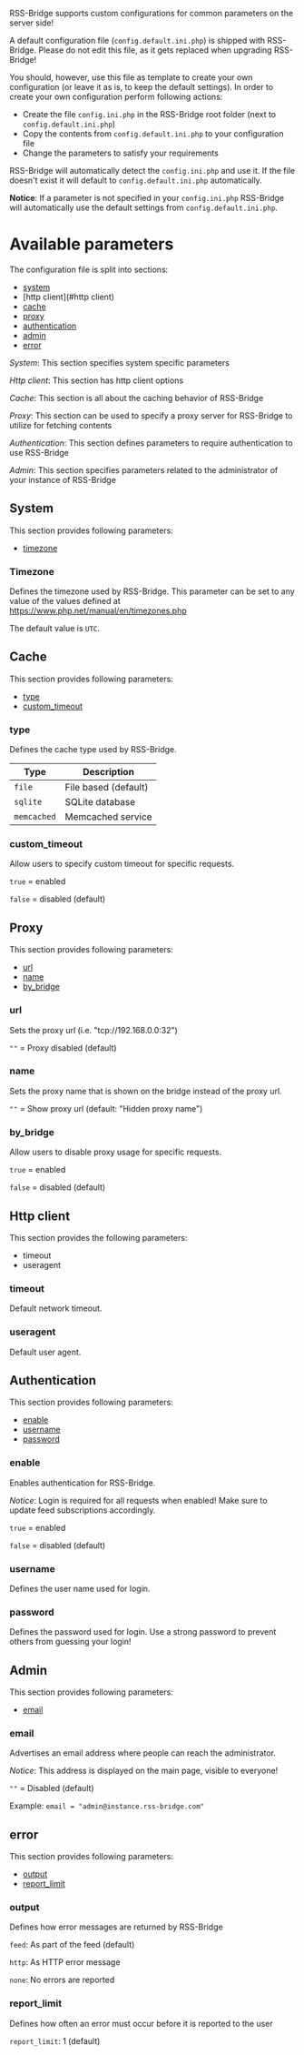 RSS-Bridge supports custom configurations for common parameters on the server side!

A default configuration file (`config.default.ini.php`) is shipped with RSS-Bridge. Please do not edit this file, as it gets replaced when upgrading RSS-Bridge!

You should, however, use this file as template to create your own configuration (or leave it as is, to keep the default settings). In order to create your own configuration perform following actions:

* Create the file `config.ini.php` in the RSS-Bridge root folder (next to `config.default.ini.php`)
* Copy the contents from `config.default.ini.php` to your configuration file
* Change the parameters to satisfy your requirements

RSS-Bridge will automatically detect the `config.ini.php` and use it. If the file doesn't exist it will default to `config.default.ini.php` automatically.

__Notice__: If a parameter is not specified in your `config.ini.php` RSS-Bridge will automatically use the default settings from `config.default.ini.php`.

# Available parameters

The configuration file is split into sections:

* [system](#system)
* [http client](#http client)
* [cache](#cache)
* [proxy](#proxy)
* [authentication](#authentication)
* [admin](#admin)
* [error](#error)

_System_: This section specifies system specific parameters

_Http client_: This section has http client options

_Cache_: This section is all about the caching behavior of RSS-Bridge

_Proxy_: This section can be used to specify a proxy server for RSS-Bridge to utilize for fetching contents

_Authentication_: This section defines parameters to require authentication to use RSS-Bridge

_Admin_: This section specifies parameters related to the administrator of your instance of RSS-Bridge

## System

This section provides following parameters:

- [timezone](#timezone)

### Timezone

Defines the timezone used by RSS-Bridge. This parameter can be set to any value of the values defined at https://www.php.net/manual/en/timezones.php

The default value is `UTC`.

## Cache

This section provides following parameters:

- [type](#type)
- [custom_timeout](#custom_timeout)

### type

Defines the cache type used by RSS-Bridge.

| Type       | Description  
| -------    | -----------
|`file`      | File based (default)
|`sqlite`    | SQLite database
|`memcached` | Memcached service

### custom_timeout

Allow users to specify custom timeout for specific requests.

`true` = enabled

`false` = disabled (default)

## Proxy

This section provides following parameters:

- [url](#url)
- [name](#name)
- [by_bridge](#by_bridge)

### url

Sets the proxy url (i.e. "tcp://192.168.0.0:32")

`""` = Proxy disabled (default)

### name

Sets the proxy name that is shown on the bridge instead of the proxy url.

`""` = Show proxy url (default: "Hidden proxy name")

### by_bridge

Allow users to disable proxy usage for specific requests.

`true`  = enabled

`false` = disabled (default)

## Http client

This section provides the following parameters:

- timeout
- useragent

### timeout

Default network timeout.

### useragent

Default user agent.

## Authentication

This section provides following parameters:

- [enable](#enable)
- [username](#username)
- [password](#password)

### enable

Enables authentication for RSS-Bridge.

_Notice_: Login is required for all requests when enabled! Make sure to update feed subscriptions accordingly.

`true`  = enabled

`false` = disabled (default)

### username

Defines the user name used for login.

### password

Defines the password used for login. Use a strong password to prevent others from guessing your login!

## Admin

This section provides following parameters:

- [email](#email)

### email

Advertises an email address where people can reach the administrator.

*Notice*: This address is displayed on the main page, visible to everyone!

`""`    = Disabled (default)

Example: `email = "admin@instance.rss-bridge.com"`

## error

This section provides following parameters:

- [output](#output)
- [report_limit](#report_limit)

### output

Defines how error messages are returned by RSS-Bridge

`feed`: As part of the feed (default)

`http`: As HTTP error message

`none`: No errors are reported

### report_limit

Defines how often an error must occur before it is reported to the user

`report_limit`: 1 (default)